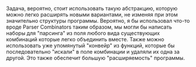 Задача, вероятно, стоит использовать такую абстракцию, которую можно
легко расширять новыми вариантами, не изменяя при этом значительно структуры программы.
Вероятно, я бы использовал что-то вроде Parser Combinators
таким образом, мы могли бы написать наборы для "парсинга" из поля любого вида существующих комбинаций
которые легко объединить вместе.
Также можно использовать уже упомянутый "конвейр" из функций, которые бы последовательно "искали" в поле комбинации
и удаляли их одна за другой. Это также обеспечит большую "расширяемость" программы.

